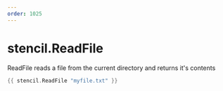 ```yaml
---
order: 1025
---
```


<!-- Generated by tools/docgen. DO NOT EDIT. -->

# stencil.ReadFile

ReadFile reads a file from the current directory and returns it's
contents

```go
{{ stencil.ReadFile "myfile.txt" }}
```

